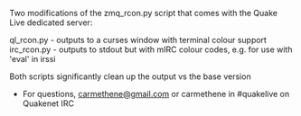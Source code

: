 Two modifications of the zmq_rcon.py script that comes with the Quake Live dedicated server:

ql_rcon.py - outputs to a curses window with terminal colour support
irc_rcon.py - outputs to stdout but with mIRC colour codes, e.g. for use with 'eval' in irssi

Both scripts significantly clean up the output vs the base version

- For questions, carmethene@gmail.com or carmethene in #quakelive on Quakenet IRC

